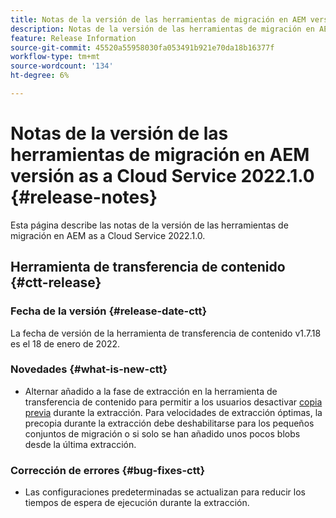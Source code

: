 ```yaml
---
title: Notas de la versión de las herramientas de migración en AEM versión as a Cloud Service 2022.1.0
description: Notas de la versión de las herramientas de migración en AEM versión as a Cloud Service 2022.1.0
feature: Release Information
source-git-commit: 45520a55958030fa053491b921e70da18b16377f
workflow-type: tm+mt
source-wordcount: '134'
ht-degree: 6%

---
```



# Notas de la versión de las herramientas de migración en AEM versión as a Cloud Service 2022.1.0 {#release-notes}

Esta página describe las notas de la versión de las herramientas de migración en AEM as a Cloud Service 2022.1.0.

## Herramienta de transferencia de contenido {#ctt-release}

### Fecha de la versión {#release-date-ctt}

La fecha de versión de la herramienta de transferencia de contenido v1.7.18 es el 18 de enero de 2022.

### Novedades {#what-is-new-ctt}

* Alternar añadido a la fase de extracción en la herramienta de transferencia de contenido para permitir a los usuarios desactivar [copia previa](https://experienceleague.adobe.com/docs/experience-manager-cloud-service/moving/cloud-migration/content-transfer-tool/handling-large-content-repositories.html?lang=en) durante la extracción. Para velocidades de extracción óptimas, la precopia durante la extracción debe deshabilitarse para los pequeños conjuntos de migración o si solo se han añadido unos pocos blobs desde la última extracción.

### Corrección de errores {#bug-fixes-ctt}

* Las configuraciones predeterminadas se actualizan para reducir los tiempos de espera de ejecución durante la extracción.

